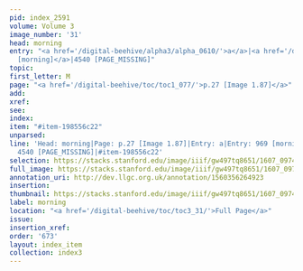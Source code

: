 ```yaml
---
pid: index_2591
volume: Volume 3
image_number: '31'
head: morning
entry: "<a href='/digital-beehive/alpha3/alpha_0610/'>a</a>|<a href='/digital-beehive/num4/num_1290/'>969
  [morning]</a>|4540 [PAGE_MISSING]"
topic:
first_letter: M
page: "<a href='/digital-beehive/toc/toc1_077/'>p.27 [Image 1.87]</a>"
add:
xref:
see:
index:
item: "#item-198556c22"
unparsed:
line: 'Head: morning|Page: p.27 [Image 1.87]|Entry: a|Entry: 969 [morning]|Entry:
  4540 [PAGE_MISSING]|#item-198556c22'
selection: https://stacks.stanford.edu/image/iiif/gw497tq8651/1607_0974/855,2053,844,132/full/0/default.jpg
full_image: https://stacks.stanford.edu/image/iiif/gw497tq8651/1607_0974/full/full/0/default.jpg
annotation_uri: http://dev.llgc.org.uk/annotation/1560356264923
insertion:
thumbnail: https://stacks.stanford.edu/image/iiif/gw497tq8651/1607_0974/855,2053,844,132/150,/0/default.jpg
label: morning
location: "<a href='/digital-beehive/toc/toc3_31/'>Full Page</a>"
issue:
insertion_xref:
order: '673'
layout: index_item
collection: index3
---
```

